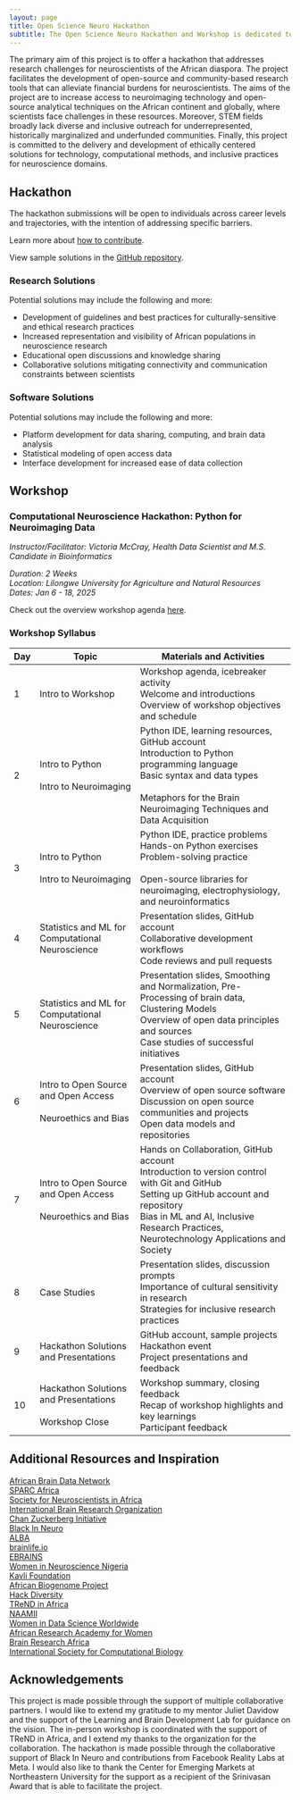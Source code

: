```yaml
---
layout: page
title: Open Science Neuro Hackathon
subtitle: The Open Science Neuro Hackathon and Workshop is dedicated to building training, research, and software tools for neuroscientists and researchers across the African diaspora and continent.
---
```


The primary aim of this project is to offer a hackathon that addresses research challenges for neuroscientists of the African diaspora. The project facilitates the development of open-source and community-based research tools that can alleviate financial burdens for neuroscientists. The aims of the project are to increase access to neuroimaging technology and open-source analytical techniques on the African continent and globally, where scientists face challenges in these resources. Moreover, STEM fields broadly lack diverse and inclusive outreach for underrepresented, historically marginalized and underfunded communities. Finally, this project is committed to the delivery and development of ethically centered solutions for technology, computational methods, and inclusive practices for neuroscience domains.

## Hackathon

The hackathon submissions will be open to individuals across career levels and trajectories, with the intention of addressing specific barriers.

Learn more about [how to contribute](https://github.com/victoriamccray/Hackathon/blob/main/CONTRIBUTING.md).

View sample solutions in the [GitHub repository](https://github.com/victoriamccray/Hackathon/tree/main).

### Research Solutions

Potential solutions may include the following and more:

- Development of guidelines and best practices for culturally-sensitive and ethical research practices
- Increased representation and visibility of African populations in neuroscience research
- Educational open discussions and knowledge sharing
- Collaborative solutions mitigating connectivity and communication constraints between scientists

### Software Solutions

Potential solutions may include the following and more:

- Platform development for data sharing, computing, and brain data analysis
- Statistical modeling of open access data
- Interface development for increased ease of data collection

## Workshop

### Computational Neuroscience Hackathon: Python for Neuroimaging Data

*Instructor/Facilitator: Victoria McCray, Health Data Scientist and M.S. Candidate in Bioinformatics*

*Duration: 2 Weeks*
<br>*Location: Lilongwe University for Agriculture and Natural Resources*
<br>*Dates: Jan 6 - 18, 2025*

Check out the overview workshop agenda [here](assets/img/workshop-agenda.pdf).

### Workshop Syllabus

| Day | Topic                                     | Materials and Activities                                                                                         |
|-----|-------------------------------------------|-------------------------------------------------------------------------------------------------------------------|
| 1   | Intro to Workshop                        | Workshop agenda, icebreaker activity<br>Welcome and introductions<br>Overview of workshop objectives and schedule |
| 2   | Intro to Python<br><br>Intro to Neuroimaging                    | Python IDE, learning resources, GitHub account<br>Introduction to Python programming language<br>Basic syntax and data types<br><br> Metaphors for the Brain<br>Neuroimaging Techniques and Data Acquisition |
| 3   | Intro to Python<br><br>Intro to Neuroimaging                         | Python IDE, practice problems<br>Hands-on Python exercises<br>Problem-solving practice<br><br>Open-source libraries for neuroimaging, electrophysiology, and neuroinformatics                            |
| 4   | Statistics and ML for Computational Neuroscience         | Presentation slides, GitHub account<br>Collaborative development workflows<br>Code reviews and pull requests       |
| 5   | Statistics and ML for Computational Neuroscience                | Presentation slides, Smoothing and Normalization, Pre-Processing of brain data, Clustering Models<br>Overview of open data principles and sources<br>Case studies of successful initiatives |
| 6   | Intro to Open Source and Open Access<br><br>Neuroethics and Bias                     | Presentation slides, GitHub account<br>Overview of open source software<br>Discussion on open source communities and projects<br>Open data models and repositories |
| 7   | Intro to Open Source and Open Access<br><br>Neuroethics and Bias                            | Hands on Collaboration, GitHub account<br>Introduction to version control with Git and GitHub<br>Setting up GitHub account and repository <br>Bias in ML and AI, Inclusive Research Practices, Neurotechnology Applications and Society|
| 8   | Case Studies        | Presentation slides, discussion prompts<br>Importance of cultural sensitivity in research<br>Strategies for inclusive research practices |
| 9   | Hackathon Solutions and Presentations          | GitHub account, sample projects<br>Hackathon event<br>Project presentations and feedback                           |
| 10  | Hackathon Solutions and Presentations<br><br>Workshop Close                           | Workshop summary, closing feedback<br>Recap of workshop highlights and key learnings<br>Participant feedback      |


## Additional Resources and Inspiration

[African Brain Data Network](https://africanbraindatanetwork.com/)
<br>[SPARC Africa](https://sparcopen.org/people/sparc-africa/)
<br>[Society for Neuroscientists in Africa](https://sonafrica.org/)
<br>[International Brain Research Organization](https://ibro.org/)
<br>[Chan Zuckerberg Initiative](https://chanzuckerberg.com/eoss/)
<br>[Black In Neuro](https://blackinneuro.com/)
<br>[ALBA](https://www.alba.network/)
<br>[brainlife.io](https://brainlife.io/about/)
<br>[EBRAINS](https://www.ebrains.eu/)
<br>[Women in Neuroscience Nigeria](https://www.winng.org.ng/)
<br>[Kavli Foundation](https://www.kavlifoundation.org/)
<br>[African Biogenome Project](https://africanbiogenome.org/)
<br>[Hack Diversity](https://www.hackdiversity.com/)
<br>[TReND in Africa](https://trendinafrica.org/)
<br>[NAAMII](https://www.naamii.org.np/)
<br>[Women in Data Science Worldwide](https://www.widsworldwide.org/)
<br>[African Research Academy for Women](https://www.africanwomenresearchers.org/)
<br>[Brain Research Africa](https://brainafrica.org/)
<br>[International Society for Computational Biology](https://www.iscb.org/)

## Acknowledgements

This project is made possible through the support of multiple collaborative partners. I would like to extend my gratitude to my mentor Juliet Davidow and the support of the Learning and Brain Development Lab for guidance on the vision. The in-person workshop is coordinated with the support of TReND in Africa, and I extend my thanks to the organization for the collaboration. The hackathon is made possible through the collaborative support of Black In Neuro and contributions from Facebook Reality Labs at Meta. I would also like to thank the Center for Emerging Markets at Northeastern University for the support as a recipient of the Srinivasan Award that is able to facilitate the project.
